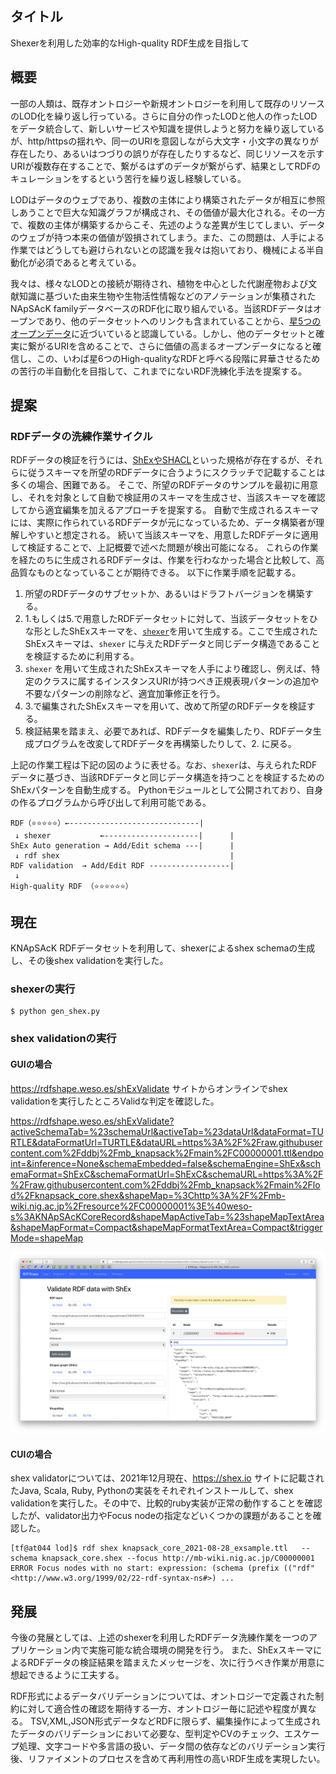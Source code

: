 ## タイトル
Shexerを利用した効率的なHigh-quality RDF生成を目指して

## 概要
一部の人類は、既存オントロジーや新規オントロジーを利用して既存のリソースのLOD化を繰り返し行っている。さらに自分の作ったLODと他人の作ったLODをデータ統合して、新しいサービスや知識を提供しようと努力を繰り返しているが、http/httpsの揺れや、同一のURIを意図しながら大文字・小文字の異なりが存在したり、あるいはつづりの誤りが存在したりするなど、同じリソースを示すURIが複数存在することで、繋がるはずのデータが繋がらず、結果としてRDFのキュレーションをするという苦行を繰り返し経験している。

LODはデータのウェブであり、複数の主体により構築されたデータが相互に参照しあうことで巨大な知識グラフが構成され、その価値が最大化される。その一方で、複数の主体が構築するからこそ、先述のような差異が生じてしまい、データのウェブが持つ本来の価値が毀損されてしまう。また、この問題は、人手による作業ではどうしても避けられないとの認識を我々は抱いており、機械による半自動化が必須であると考えている。

我々は、様々なLODとの接続が期待され、植物を中心とした代謝産物および文献知識に基づいた由来生物や生物活性情報などのアノテーションが集積されたNApSAcK familyデータベースのRDF化に取り組んでいる。当該RDFデータはオープンであり、他のデータセットへのリンクも含まれていることから、[星5つのオープンデータ](https://5stardata.info/)に近づいていると認識している。しかし、他のデータセットと確実に繋がるURIを含めることで、さらに価値の高まるオープンデータになると確信し、この、いわば星6つのHigh-qualityなRDFと呼べる段階に昇華させるための苦行の半自動化を目指して、これまでにないRDF洗練化手法を提案する。

## 提案
### RDFデータの洗練作業サイクル
RDFデータの検証を行うには、[ShExやSHACL](https://book.validatingrdf.com/)といった規格が存在するが、それらに従うスキーマを所望のRDFデータに合うようにスクラッチで記載することは多くの場合、困難である。
そこで、所望のRDFデータのサンプルを最初に用意し、それを対象として自動で検証用のスキーマを生成させ、当該スキーマを確認してから適宜編集を加えるアプローチを提案する。
自動で生成されるスキーマには、実際に作られているRDFデータが元になっているため、データ構築者が理解しやすいと想定される。
続いて当該スキーマを、用意したRDFデータに適用して検証することで、上記概要で述べた問題が検出可能になる。
これらの作業を経たのちに生成されるRDFデータは、作業を行わなかった場合と比較して、高品質なものとなっていることが期待できる。
以下に作業手順を記載する。

1. 所望のRDFデータのサブセットか、あるいはドラフトバージョンを構築する。
2. 1.もしくは5.で用意したRDFデータセットに対して、当該データセットをひな形としたShExスキーマを、[`shexer`](https://github.com/DaniFdezAlvarez/shexer)を用いて生成する。ここで生成されたShExスキーマは、`shexer` に与えたRDFデータと同じデータ構造であることを検証するために利用する。
3. `shexer` を用いて生成されたShExスキーマを人手により確認し、例えば、特定のクラスに属するインスタンスURIが持つべき正規表現パターンの追加や不要なパターンの削除など、適宜加筆修正を行う。
4. 3.で編集されたShExスキーマを用いて、改めて所望のRDFデータを検証する。
5. 検証結果を踏まえ、必要であれば、RDFデータを編集したり、RDFデータ生成プログラムを改変してRDFデータを再構築したりして、2. に戻る。

上記の作業工程は下記の図のように表せる。なお、`shexer`は、与えられたRDFデータに基づき、当該RDFデータと同じデータ構造を持つことを検証するためのShExパターンを自動生成する。
Pythonモジュールとして公開されており、自身の作るプログラムから呼び出して利用可能である。

```
RDF（⭐️⭐️⭐️⭐️⭐️）←-----------------------------|
 ↓ shexer           ←---------------------|      |
ShEx Auto generation → Add/Edit schema ---|      | 
 ↓ rdf shex                                      |
RDF validation  → Add/Edit RDF ------------------|
 ↓
High-quality RDF （⭐️⭐️⭐️⭐️⭐️⭐️）
```

## 現在

KNApSAcK RDFデータセットを利用して、shexerによるshex schemaの生成し、その後shex validationを実行した。

### shexerの実行
```
$ python gen_shex.py
```

### shex validationの実行

#### GUIの場合
https://rdfshape.weso.es/shExValidate サイトからオンラインでshex validationを実行したところValidな判定を確認した。

https://rdfshape.weso.es/shExValidate?activeSchemaTab=%23schemaUrl&activeTab=%23dataUrl&dataFormat=TURTLE&dataFormatUrl=TURTLE&dataURL=https%3A%2F%2Fraw.githubusercontent.com%2Fddbj%2Fmb_knapsack%2Fmain%2FC00000001.ttl&endpoint=&inference=None&schemaEmbedded=false&schemaEngine=ShEx&schemaFormat=ShExC&schemaFormatUrl=ShExC&schemaURL=https%3A%2F%2Fraw.githubusercontent.com%2Fddbj%2Fmb_knapsack%2Fmain%2Flod%2Fknapsack_core.shex&shapeMap=%3Chttp%3A%2F%2Fmb-wiki.nig.ac.jp%2Fresource%2FC00000001%3E%40weso-s%3AKNApSAcKCoreRecord&shapeMapActiveTab=%23shapeMapTextArea&shapeMapFormat=Compact&shapeMapFormatTextArea=Compact&triggerMode=shapeMap

![Validate-RDF-data-with-ShEx](Validate-RDF-data-with-ShEx.png)


#### CUIの場合

shex validatorについては、2021年12月現在、https://shex.io サイトに記載されたJava, Scala, Ruby, Pythonの実装をそれぞれインストールして、shex validationを実行した。その中で、比較的ruby実装が正常の動作することを確認したが、validator出力やFocus nodeの指定などいくつかの課題があることを確認した。

```
[tf@at044 lod]$ rdf shex knapsack_core_2021-08-28_exsample.ttl   --schema knapsack_core.shex --focus http://mb-wiki.nig.ac.jp/C00000001
ERROR Focus nodes with no start: expression: (schema (prefix (("rdf" <http://www.w3.org/1999/02/22-rdf-syntax-ns#>) ...
```

## 発展
今後の発展としては、上述のshexerを利用したRDFデータ洗練作業を一つのアプリケーション内で実施可能な統合環境の開発を行う。 また、ShExスキーマによるRDFデータの検証結果を踏まえたメッセージを、次に行うべき作業が用意に想起できるように工夫する。

RDF形式によるデータバリデーションについては、オントロジーで定義された制約に対して適合性の確認を期待する一方、オントロジー毎に記述や程度が異なる。
TSV,XML,JSON形式データなどRDFに限らず、編集操作によって生成されたデータのバリデーションにおいて必要な、型判定やCVのチェック、エスケープ処理、文字コードや多言語の扱い、データ間の依存などのバリデーション実行後、リファイメントのプロセスを含めて再利用性の高いRDF生成を実現したい。
